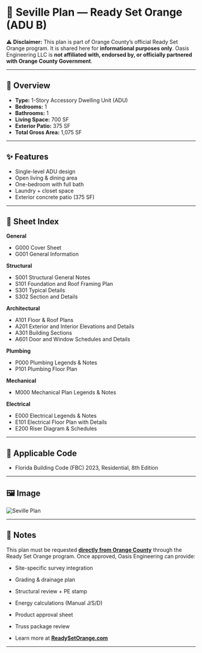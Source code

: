 # 🏡 Seville Plan — Ready Set Orange (ADU B)

⚠️ **Disclaimer:** This plan is part of Orange County’s official Ready Set Orange program. It is shared here for **informational purposes only**. Oasis Engineering LLC is **not affiliated with, endorsed by, or officially partnered with Orange County Government**.

---

## 📐 Overview
- **Type:** 1-Story Accessory Dwelling Unit (ADU)  
- **Bedrooms:** 1  
- **Bathrooms:** 1  
- **Living Space:** 700 SF  
- **Exterior Patio:** 375 SF  
- **Total Gross Area:** 1,075 SF  

---

## ✨ Features
- Single-level ADU design  
- Open living & dining area  
- One-bedroom with full bath  
- Laundry + closet space  
- Exterior concrete patio (375 SF)  

---

## 📑 Sheet Index
**General**  
- G000 Cover Sheet  
- G001 General Information  

**Structural**  
- S001 Structural General Notes  
- S101 Foundation and Roof Framing Plan  
- S301 Typical Details  
- S302 Section and Details  

**Architectural**  
- A101 Floor & Roof Plans  
- A201 Exterior and Interior Elevations and Details  
- A301 Building Sections  
- A601 Door and Window Schedules and Details  

**Plumbing**  
- P000 Plumbing Legends & Notes  
- P101 Plumbing Floor Plan  

**Mechanical**  
- M000 Mechanical Plan Legends & Notes  

**Electrical**  
- E000 Electrical Legends & Notes  
- E101 Electrical Floor Plan with Details  
- E200 Riser Diagram & Schedules  

---

## 📏 Applicable Code
- Florida Building Code (FBC) 2023, Residential, 8th Edition  

---

## 🖼️ Image
![Seville Plan](https://oasisengineering.com/wp-content/uploads/2025/02/image-4-1583x2048.png)

---

## 📌 Notes
This plan must be requested [**directly from Orange County**](https://www.ocfl.net/PlanningDevelopment/ReadySetOrange.aspx) through the Ready Set Orange program. Once approved, Oasis Engineering can provide:  
- Site-specific survey integration  
- Grading & drainage plan  
- Structural review + PE stamp  
- Energy calculations (Manual J/S/D)  
- Product approval sheet  
- Truss package review

- Learn more at [**ReadySetOrange.com**](https://readysetorange.com/)

---

